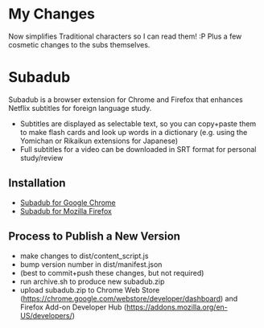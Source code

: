 # My Changes

Now simplifies Traditional characters so I can read them! :P Plus a few cosmetic changes to the subs themselves.

# Subadub

Subadub is a browser extension for Chrome and Firefox that enhances Netflix subtitles for foreign language study.

- Subtitles are displayed as selectable text, so you can copy+paste them to make flash cards and look up words in a dictionary (e.g. using the Yomichan or Rikaikun extensions for Japanese)
- Full subtitles for a video can be downloaded in SRT format for personal study/review

## Installation

- [Subadub for Google Chrome](https://chrome.google.com/webstore/detail/subadub/jamiekdimmhnnemaaimmdahnahfmfdfk)
- [Subadub for Mozilla Firefox](https://addons.mozilla.org/en-US/firefox/addon/subadub/)

## Process to Publish a New Version

- make changes to dist/content_script.js
- bump version number in dist/manifest.json
- (best to commit+push these changes, but not required)
- run archive.sh to produce new subadub.zip
- upload subadub.zip to Chrome Web Store (https://chrome.google.com/webstore/developer/dashboard) and Firefox Add-on Developer Hub (https://addons.mozilla.org/en-US/developers/)
